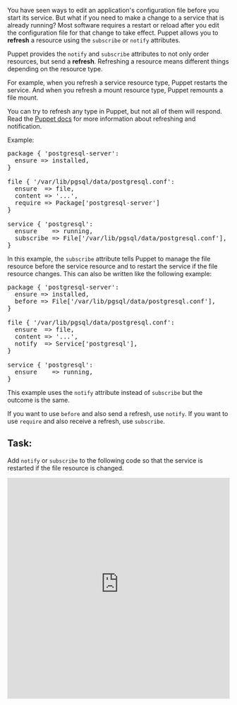 You have seen ways to edit an application's configuration file before you start its service. But what if you need to make a change to a service that is already running? Most software requires a restart or reload after you edit the configuration file for that change to take effect. Puppet allows you to **refresh** a resource using the `subscribe` or `notify` attributes.

Puppet provides the `notify` and `subscribe` attributes to not only order resources, but send a **refresh**. Refreshing a resource means different things depending on the resource type.

For example, when you refresh a service resource type, Puppet restarts the service. And when you refresh a mount resource type, Puppet remounts a file mount.

You can try to refresh any type in Puppet, but not all of them will respond. Read the [Puppet docs](https://puppet.com/docs/puppet/latest/lang_relationships.html#refreshing-and-notification) for more information about refreshing and notification.

Example:

<pre>
package { 'postgresql-server':
  ensure =&gt; installed,
}

file { '/var/lib/pgsql/data/postgresql.conf':
  ensure  =&gt; file,
  content =&gt; '...',
  require =&gt; Package['postgresql-server']
}

service { 'postgresql':
  ensure    =&gt; running,
  subscribe =&gt; File['/var/lib/pgsql/data/postgresql.conf'],
}
</pre>

In this example, the `subscribe` attribute tells Puppet to manage the file resource before the service resource and to restart the service if the file resource changes. This can also be written like the following example:

<pre>
package { 'postgresql-server':
  ensure =&gt; installed,
  before =&gt; File['/var/lib/pgsql/data/postgresql.conf'],
}

file { '/var/lib/pgsql/data/postgresql.conf':
  ensure  =&gt; file,
  content =&gt; '...',
  notify  =&gt; Service['postgresql'],
}

service { 'postgresql':
  ensure    =&gt; running,
}
</pre>

This example uses the `notify` attribute instead of `subscribe` but the outcome is the same.

If you want to use `before` and also send a refresh, use `notify`. If you want to use `require` and also receive a refresh, use `subscribe`.

## Task:
Add `notify` or `subscribe` to the following code so that the service is restarted if the file resource is changed.

<iframe src="https://magicbox.classroom.puppet.com/pfs/file_service" width="100%" height="500px" frameborder="0"></iframe>

